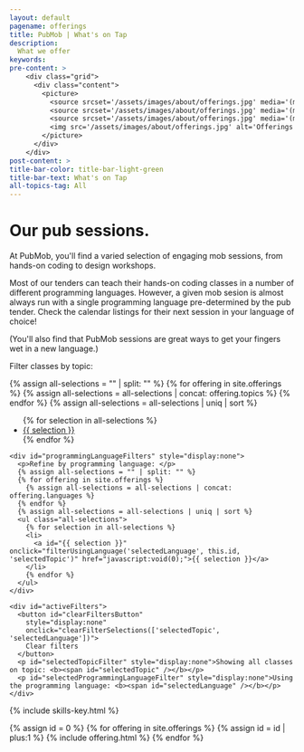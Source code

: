```yaml
---
layout: default
pagename: offerings
title: PubMob | What's on Tap
description:
  What we offer
keywords:
pre-content: >
    <div class="grid">
      <div class="content">
        <picture>
          <source srcset='/assets/images/about/offerings.jpg' media='(max-width: 1080px)'>
          <source srcset='/assets/images/about/offerings.jpg' media='(min-width: 960px)'>
          <source srcset='/assets/images/about/offerings.jpg' media='(min-width: 830px'>
          <img src='/assets/images/about/offerings.jpg' alt='Offerings'>
        </picture>
      </div>
    </div>
post-content: >
title-bar-color: title-bar-light-green
title-bar-text: What's on Tap
all-topics-tag: All
---
```

<h1 class="text-center">Our pub sessions.</h1>
<p>At PubMob, you'll find a varied selection of engaging mob sessions, from hands-on coding to design workshops.</p>
<p>Most of our tenders can teach their hands-on coding classes in a number of different programming languages. However, a given mob sesion is almost always run with a single programming language pre-determined by the pub tender. Check the calendar listings for their next session in your language of choice!</p>
<p>(You'll also find that PubMob sessions are great ways to get your fingers wet in a new language.)</p>

<script type="text/javascript">
  function setText(id, text) {
    var topicHeader = document.getElementById(id)
    if (topicHeader)
      topicHeader.innerHTML = text
    else
      console.log('id not found: ', id)
  }

  function element(id) {
    return document.getElementById(id)
  }

  function getText(id) {
    return document.getElementById(id).innerHTML
  }

  function renderIf(element, condition) {
    element.style.display = condition ? '' : 'none'
  }

  function renderPost(id, offeringLanguages, offeringTopics, topicFilterSelection, languageFilterSelection) {
    var element = document.getElementById(id);
    var shouldRender = (topicFilterSelection === '' && languageFilterSelection === '') ||
      (topicFilterSelection === '' && offeringLanguages.includes(languageFilterSelection)) ||
      (offeringTopics.includes(topicFilterSelection) && languageFilterSelection == '') ||
      (offeringTopics.includes(topicFilterSelection) && offeringLanguages.includes(languageFilterSelection));
    renderIf(element, shouldRender);
  }

  function renderPosts(topicFilterSelection, languageFilterSelection) {
    var id = 0;
    {% for offering in site.offerings %}
      renderPost(++id, 
        {{ offering.languages | jsonify }}, 
        {{ offering.topics | jsonify }},
        topicFilterSelection, languageFilterSelection);
    {% endfor %}
  }

  function clearFilterSelections(elementIds) {
    for (let i = 0; i < elementIds.length; i++)
      setText(elementIds[i], '');
    renderPosts('', '');
    renderIf(element('programmingLanguageFilters'), false)
    renderIf(element('selectedProgrammingLanguageFilter'), false)
    renderIf(element('selectedTopicFilter'), false)
    renderIf(element('clearFiltersButton'), false)
  }

  function filterUsingTopic(displayElementId, filterSelection, existingLanguageElementId) {
    setText(displayElementId, filterSelection)
    renderIf(element('programmingLanguageFilters'), true)
    renderIf(element('selectedProgrammingLanguageFilter'), true)
    renderIf(element('selectedTopicFilter'), true)
    renderIf(element('clearFiltersButton'), true)
    var existingLanguageFilter = getText(existingLanguageElementId)
    renderPosts(filterSelection, existingLanguageFilter)
  }

  function filterUsingLanguage(displayElementId, filterSelection, existingTopicElementId) {
    setText(displayElementId, filterSelection)
    var existingTopicFilter = getText(existingTopicElementId)
    renderPosts(existingTopicFilter, filterSelection)
    renderIf(element('clearFiltersButton'), true)
  }
</script>

<section class="class-legend">
  <article class="filters">
    <div>
      <p>Filter classes by topic: </p>
      {% assign all-selections = "" | split: "" %}
      {% for offering in site.offerings %}
        {% assign all-selections = all-selections | concat: offering.topics %}
      {% endfor %}
      {% assign all-selections = all-selections | uniq | sort %}
      <ul class="all-selections">
        {% for selection in all-selections %}
        <li>
          <a id="{{ selection }}" onclick="filterUsingTopic('selectedTopic', this.id, 'selectedLanguage')" href="javascript:void(0);">{{ selection }}</a>
        </li>
        {% endfor %}
      </ul>
    </div>

    <div id="programmingLanguageFilters" style="display:none">
      <p>Refine by programming language: </p>
      {% assign all-selections = "" | split: "" %}
      {% for offering in site.offerings %}
        {% assign all-selections = all-selections | concat: offering.languages %}
      {% endfor %}
      {% assign all-selections = all-selections | uniq | sort %}
      <ul class="all-selections">
        {% for selection in all-selections %}
        <li>
          <a id="{{ selection }}" onclick="filterUsingLanguage('selectedLanguage', this.id, 'selectedTopic')" href="javascript:void(0);">{{ selection }}</a>
        </li>
        {% endfor %}
      </ul>
    </div>

    <div id="activeFilters">
      <button id="clearFiltersButton" 
        style="display:none"
        onclick="clearFilterSelections(['selectedTopic', 'selectedLanguage'])">
        Clear filters
      </button>
      <p id="selectedTopicFilter" style="display:none">Showing all classes on topic: <b><span id="selectedTopic" /></b></p>
      <p id="selectedProgrammingLanguageFilter" style="display:none">Using the programming language: <b><span id="selectedLanguage" /></b></p>
    </div>

  </article>
  {% include skills-key.html %}
</section>


{% assign id = 0 %}
{% for offering in site.offerings %}
  {% assign id = id | plus:1 %}
  {% include offering.html %}
{% endfor %}


